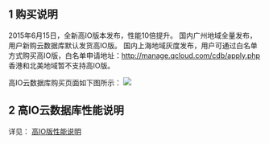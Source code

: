 ## 1 购买说明

2015年6月15日，全新高IO版本发布，性能10倍提升。
国内广州地域全量发布，用户新购云数据库默认发货高IO版。
国内上海地域灰度发布，用户可通过白名单方式购买高IO版，白名单申请地址：http://manage.qcloud.com/cdb/apply.php 
香港和北美地域暂不支持高IO版。

高IO云数据库购买页面如下图所示：
![](http://imgcache.tce.fsphere.cn/static/mccdn.qcloud.com/img568280339e902.png)

## 2 高IO云数据库性能说明

详见： [高IO版性能说明](http://tce.fsphere.cn/doc/product/236/%E5%90%84%E7%89%88%E6%9C%AC%E6%80%A7%E8%83%BD%E8%AF%B4%E6%98%8E#2-高io版性能说明)
